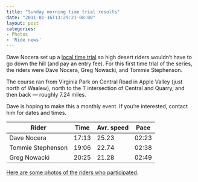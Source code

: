 ```yaml
---
title: "Sunday morning time trial results"
date: "2011-01-16T13:29:21-08:00"
layout: post
categories:
- Photos
- 'Ride news'
---
```


Dave Nocera set up a [local time trial](https://www.hdcycling.org/2011/01/16/sunday-morning-time-trial/) so high desert riders wouldn’t have to go down the hill (and pay an entry fee). For this first time trial of the series, the riders were Dave Nocera, Greg Nowacki, and Tommie Stephenson.  
  
The course ran from Virginia Park on Central Road in Apple Valley (just north of Waalew), north to the T intersection of Central and Quarry, and then back — roughly 7.24 miles.

Dave is hoping to make this a monthly event. If you’re interested, contact him for dates and times.

| Rider | Time | Avr. speed | Pace |
|---|---|---|---|
| Dave Nocera | 17:13 | 25.23 | 02:23 |
| Tommie Stephenson | 19:06 | 22.74 | 02:38 |
| Greg Nowacki | 20:25 | 21.28 | 02:49 |

[Here are some photos of the riders who participated](https://www.dropbox.com/sh/2f20gqapxocz4io/AADOgIUMkWE9tsaG1zzUdOGXa?dl=0).
